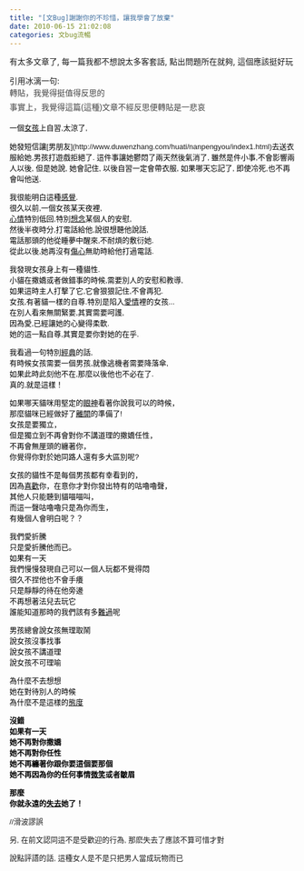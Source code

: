 ```yaml
---
title: "[文Bug]謝謝你的不珍惜，讓我學會了放棄"
date: 2010-06-15 21:02:08
categories: 文bug流暢
---
```


  
   
  
有太多文章了, 每一篇我都不想說太多客套話, 點出問題所在就夠, 這個應該挺好玩  
  
引用冰漓一句:   
<span class="Apple-style-span" style="line-height: 25px; font-size: 14px; color: rgb(68, 68, 68); font-family: Tahoma, Arial, Helvetica, sans-serif; ">轉貼，我覺得挺值得反思的  
事實上，我覺得這篇(這種)文章不經反思便轉貼是一悲哀</span>  
  
   
  
   
  
<span class="Apple-style-span" style="font-family: Arial; font-size: 13px; line-height: 19px; "><font color="#000000">一個</font>[<font color="#000000">女孩</font>](http://www.duwenzhang.com/huati/nvhai/index1.html)<font color="#000000">上自習,太涼了, </font></span>  
  
<span class="Apple-style-span" style="font-family: Arial; font-size: 13px; line-height: 19px; ">  
<font color="#000000">她發短信讓</font>[<font color="#000000">男朋友</font>](http://www.duwenzhang.com/huati/nanpengyou/index1.html)<font color="#000000">去送衣服給她,男孩打遊戲拒絕了.   
這件事讓她鬱悶了兩天然後氣消了,   
雖然是件小事,不會影響兩人以後, 但是她說,   
她會記住, 以後自習一定會帶衣服,   
如果哪天忘記了, 即使冷死,也不再會叫他送.</font>  
  
<font color="#000000">我很能明白這種</font>[<font color="#000000">感覺</font>](http://www.duwenzhang.com/huati/ganjue/index1.html)<font color="#000000">.   
很久以前,一個女孩某天夜裡,   
</font>[<font color="#000000">心情</font>](http://www.duwenzhang.com/wenzhang/xinqingriji/)<font color="#000000">特別低回,特別</font>[<font color="#000000">想念</font>](http://www.duwenzhang.com/huati/xiangnian/index1.html)<font color="#000000">某個人的安慰,   
然後半夜時分,打電話給他,說很想聽他說話,   
電話那頭的他從睡夢中醒來,不耐煩的敷衍她.   
從此以後,她再沒有</font>[<font color="#000000">傷心</font>](http://www.duwenzhang.com/huati/shangxin/index1.html)<font color="#000000">無助時給他打過電話.</font>  
  
<font color="#000000">我發現女孩身上有一種貓性.   
小貓在撒嬌或者做錯事的時候,需要別人的安慰和教導,   
如果這時主人打擊了它,它會狠狠記住,不會再犯.   
女孩,有著貓一樣的自尊.特別是陷入</font>[<font color="#000000">愛情</font>](http://www.duwenzhang.com/wenzhang/aiqingwenzhang/)<font color="#000000">裡的女孩...   
在別人看來無關緊要,其實需要呵護,   
因為愛,已經讓她的心變得柔軟.   
她的這一點自尊,其實是要你對她的在乎.</font>  
  
<font color="#000000">我看過一句特別</font>[<font color="#000000">經典</font>](http://www.duwenzhang.com/wenzhang/jingdianwenzhang/)<font color="#000000">的話,   
有時候女孩需要一個男孩,就像逃機者需要降落傘,   
如果此時此刻他不在,那麼以後他也不必在了.   
真的,就是這樣！</font>  
  
<font color="#000000">如果哪天貓咪用堅定的</font>[<font color="#000000">眼神</font>](http://www.duwenzhang.com/huati/yanshen/index1.html)<font color="#000000">看著你說我可以的時候，   
那麼貓咪已經做好了</font>[<font color="#000000">離開</font>](http://www.duwenzhang.com/huati/likai/index1.html)<font color="#000000">的準備了!   
女孩是要獨立，   
但是獨立到不再會對你不講道理的撒嬌任性，   
不再會無厘頭的纏著你，   
你覺得你對於她同路人還有多大區別呢?</font>  
  
<font color="#000000">女孩的貓性不是每個男孩都有幸看到的，   
因為</font>[<font color="#000000">喜歡</font>](http://www.duwenzhang.com/huati/xihuan/index1.html)<font color="#000000">你，在意你才對你發出特有的咕嚕嚕聲，   
其他人只能聽到貓喵喵叫，   
而這一聲咕嚕嚕只是為你而生，   
有幾個人會明白呢？？</font>  
  
<font color="#000000">我們愛折騰   
只是愛折騰他而已。   
如果有一天   
我們慢慢發現自己可以一個人玩都不覺得悶   
很久不捏他也不會手癢   
只是靜靜的待在他旁邊   
不再想著法兒去玩它   
誰能知道那時的我們該有多</font>[<font color="#000000">難過</font>](http://www.duwenzhang.com/huati/nanguo/index1.html)<font color="#000000">呢</font>  
  
<font color="#000000">男孩總會說女孩無理取鬧  
說女孩沒事找事  
說女孩不講道理  
說女孩不可理喻</font>  
  
<font color="#000000">為什麼不去想想  
她在對待別人的時候  
為什麼不是這樣的</font>[<font color="#000000">態度</font>](http://www.duwenzhang.com/huati/taidu/index1.html)  
  
**<font color="#000000">沒錯  
如果有一天  
她不再對你撒嬌  
她不再對你任性  
她不再纏著你跟你要這個要那個  
她不再因為你的任何事情</font>**[**<font color="#000000">微笑</font>**](http://www.duwenzhang.com/huati/weixiao/index1.html)**<font color="#000000">或者皺眉</font>**  
  
**<font color="#000000">那麼  
你就永遠的</font>**[**<font color="#000000">失去</font>**](http://www.duwenzhang.com/huati/shiqu/index1.html)**<font color="#000000">她了！</font>**  
  
//滑波謬誤  
  
另, 在前文認同這不是受歡迎的行為, 那麽失去了應該不算可惜才對  
  
說點評語的話, 這種女人是不是只把男人當成玩物而已  
   
</span>